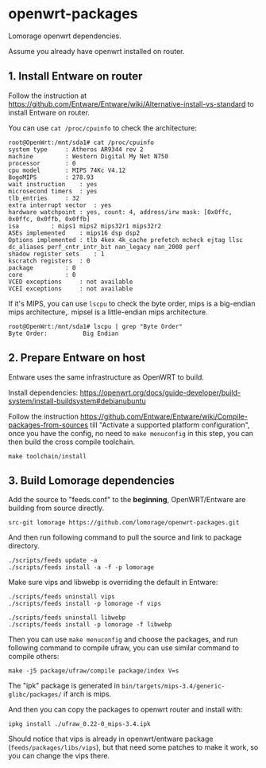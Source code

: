 # openwrt-packages
Lomorage openwrt dependencies.

Assume you already have openwrt installed on router.

## 1. Install Entware on router

Follow the instruction at https://github.com/Entware/Entware/wiki/Alternative-install-vs-standard to install Entware on router.

You can use `cat /proc/cpuinfo` to check the architecture:

```
root@OpenWrt:/mnt/sda1# cat /proc/cpuinfo 
system type		: Atheros AR9344 rev 2
machine			: Western Digital My Net N750
processor		: 0
cpu model		: MIPS 74Kc V4.12
BogoMIPS		: 278.93
wait instruction	: yes
microsecond timers	: yes
tlb_entries		: 32
extra interrupt vector	: yes
hardware watchpoint	: yes, count: 4, address/irw mask: [0x0ffc, 0x0ffc, 0x0ffb, 0x0ffb]
isa			: mips1 mips2 mips32r1 mips32r2
ASEs implemented	: mips16 dsp dsp2
Options implemented	: tlb 4kex 4k_cache prefetch mcheck ejtag llsc dc_aliases perf_cntr_intr_bit nan_legacy nan_2008 perf
shadow register sets	: 1
kscratch registers	: 0
package			: 0
core			: 0
VCED exceptions		: not available
VCEI exceptions		: not available
```

 If it's MIPS, you can use `lscpu` to check the byte order, mips is a big-endian mips architecture,. mipsel is a little-endian mips architecture.

```
root@OpenWrt:/mnt/sda1# lscpu | grep "Byte Order"
Byte Order:          Big Endian
```

## 2.  Prepare Entware on host

Entware uses the same infrastructure as OpenWRT to build.

Install dependencies: https://openwrt.org/docs/guide-developer/build-system/install-buildsystem#debianubuntu

Follow the instruction https://github.com/Entware/Entware/wiki/Compile-packages-from-sources till "Activate a supported platform configuration",  once you have the config, no need to `make menuconfig` in this step, you can then build the cross compile toolchain.

```
make toolchain/install
```

## 3. Build Lomorage dependencies

Add the source to "feeds.conf" to the **beginning**,  OpenWRT/Entware are building from source directly. 

```
src-git lomorage https://github.com/lomorage/openwrt-packages.git
```

And then run following command to pull the source and link to package directory.

```
./scripts/feeds update -a
./scripts/feeds install -a -f -p lomorage
```

Make sure vips and libwebp is overriding the default in Entware:

```
./scripts/feeds uninstall vips
./scripts/feeds install -p lomorage -f vips

./scripts/feeds uninstall libwebp
./scripts/feeds install -p lomorage -f libwebp
```



Then you can use `make menuconfig` and choose the packages, and run following command to compile ufraw, you can use similar command to compile others:

```
make -j5 package/ufraw/compile package/index V=s
```

The "ipk" package is generated in `bin/targets/mips-3.4/generic-glibc/packages/` if arch is mips.

And then you can copy the packages to openwrt router and install with:

```
ipkg install ./ufraw_0.22-0_mips-3.4.ipk
```

Should notice that vips is already in openwrt/entware package (`feeds/packages/libs/vips`), but that need some patches to make it work, so you can change the vips there.
